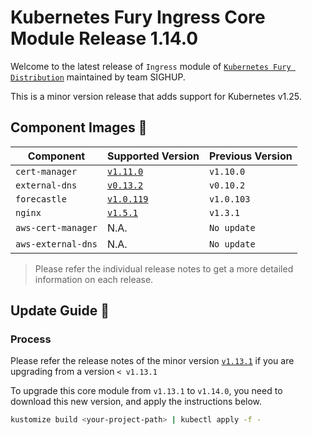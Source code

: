 # Kubernetes Fury Ingress Core Module Release 1.14.0

Welcome to the latest release of `Ingress` module of [`Kubernetes Fury Distribution`](https://github.com/sighupio/fury-distribution) maintained by team SIGHUP.

This is a minor version release that adds support for Kubernetes v1.25.

## Component Images 🚢

| Component          | Supported Version                                                                      | Previous Version   |
| ------------------ | -------------------------------------------------------------------------------------- | ------------------ |
| `cert-manager`     | [`v1.11.0`](https://github.com/jetstack/cert-manager/releases/tag/v1.11.0)             | `v1.10.0`          |
| `external-dns`     | [`v0.13.2`](https://github.com/kubernetes-sigs/external-dns/releases/tag/v0.13.2)      | `v0.10.2`          |
| `forecastle`       | [`v1.0.119`](https://github.com/stakater/Forecastle/releases/tag/v1.0.119)             | `v1.0.103`         |
| `nginx`            | [`v1.5.1`](https://github.com/kubernetes/ingress-nginx/releases/tag/controller-v1.5.1) | `v1.3.1`           |
| `aws-cert-manager` | N.A.                                                                                   | `No update`        |
| `aws-external-dns` | N.A.                                                                                   | `No update`        |

> Please refer the individual release notes to get a more detailed information on each release.

## Update Guide 🦮

### Process

Please refer the release notes of the minor version [`v1.13.1`](https://github.com/sighupio/fury-kubernetes-ingress/releases/tag/v1.13.1) if you are upgrading from a version `< v1.13.1`

To upgrade this core module from `v1.13.1` to `v1.14.0`, you need to download this new version, and apply the instructions below.

```bash
kustomize build <your-project-path> | kubectl apply -f -
```
